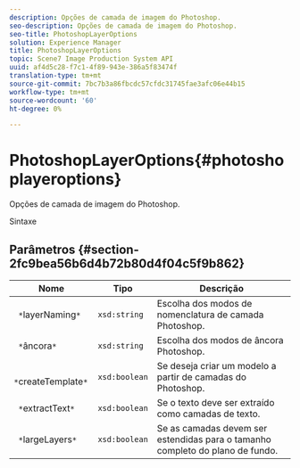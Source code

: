 ```yaml
---
description: Opções de camada de imagem do Photoshop.
seo-description: Opções de camada de imagem do Photoshop.
seo-title: PhotoshopLayerOptions
solution: Experience Manager
title: PhotoshopLayerOptions
topic: Scene7 Image Production System API
uuid: af4d5c28-f7c1-4f89-943e-386a5f83474f
translation-type: tm+mt
source-git-commit: 7bc7b3a86fbcdc57cfdc31745fae3afc06e44b15
workflow-type: tm+mt
source-wordcount: '60'
ht-degree: 0%

---
```



# PhotoshopLayerOptions{#photoshoplayeroptions}

Opções de camada de imagem do Photoshop.

Sintaxe

## Parâmetros {#section-2fc9bea56b6d4b72b80d4f04c5f9b862}

| Nome | Tipo | Descrição |
|---|---|---|
| ` *`layerNaming`*` | `xsd:string` | Escolha dos modos de nomenclatura de camada Photoshop. |
| ` *`âncora`*` | `xsd:string` | Escolha dos modos de âncora Photoshop. |
| ` *`createTemplate`*` | `xsd:boolean` | Se deseja criar um modelo a partir de camadas do Photoshop. |
| ` *`extractText`*` | `xsd:boolean` | Se o texto deve ser extraído como camadas de texto. |
| ` *`largeLayers`*` | `xsd:boolean` | Se as camadas devem ser estendidas para o tamanho completo do plano de fundo. |

